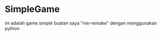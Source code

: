 # SimpleGame
ini adalah game simple buatan saya "me-remake" dengan menggunakan python





























































